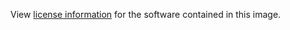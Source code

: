 View [license information](https://github.com/pydio/pydio-core/blob/develop/LICENSE) for the software contained in this image.

